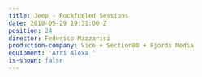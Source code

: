 ```yaml
---
title: Jeep - Rockfueled Sessions
date: 2018-05-29 19:31:00 Z
position: 24
director: Federico Mazzarisi
production-company: Vice + Section80 + Fjords Media
equipment: 'Arri Alexa '
is-shown: false
---
```


